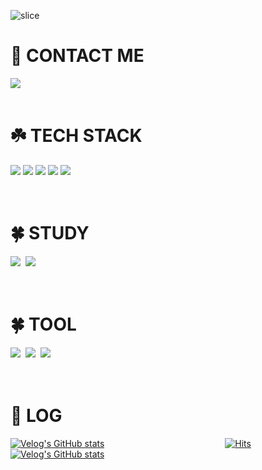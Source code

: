 ![slice](https://capsule-render.vercel.app/api?type=slice&color=0:2EAC3D,100:7DC1E1&height=300&text=import%20com.LING_LING👋&&fontSize=52&fontAlign=63&rotate=20&fontAlignY=36)

# 🌱 CONTACT ME
<a href="mailto:linglinging@kakao.com">
<img src="https://img.shields.io/badge/KakaoMail-FFE01B?style=flat&logo=gmail&logoColor=white&link=mailto:linglinging@kakao.com"/>
</a>
<br><br>

# ☘️ TECH STACK
<div align=left>
  <img src="https://img.shields.io/badge/Java-FFE01B?style=flat-square&logo=coffeescript&logoColor=white"/>
  <img src="https://img.shields.io/badge/Spring-11D057F?style=flat-square&logo=Spring&logoColor=white"/>
  <img src="https://img.shields.io/badge/MySQL-0099ff?style=flat-square&logo=mysql&logoColor=white"/>
  <img src="https://img.shields.io/badge/JavaScript-ffcc00?style=flat-square&logo=javascript&logoColor=white"/>
  <img src="https://img.shields.io/badge/HTML5-E34F26?style=flat-square&logo=html5&logoColor=white"/>
</div>
<br><br>

# 🍀 STUDY
<div align=left> 
  <img src="https://img.shields.io/badge/SpringSecurity-11D057?style=flat-square&logo=springsecurity&logoColor=white"/>&nbsp;
  <img src="https://img.shields.io/badge/AWS-ff9900?style=flat-square&logo=amazonaws&logoColor=white"/>&nbsp;
</div>
<br><br>

# 🍀 TOOL
<div align=left>
  <img src="https://img.shields.io/badge/Git-595959?style=flat-square&logo=git&logoColor=white"/>&nbsp;
  <img src="https://img.shields.io/badge/GitHub-4d4d4d?style=flat-square&logo=github&logoColor=white"/>&nbsp;
  <img src="https://img.shields.io/badge/Eclipse-5900b3?style=flat-square&logo=eclipseide&logoColor=white"/>&nbsp;
</div>
<br><br>

# 🌱 LOG
[![Velog's GitHub stats](https://velog-readme-stats.vercel.app/api/badge?name=lingling_23)](https://velog.io/@lingling_23)
&nbsp;&nbsp;&nbsp;&nbsp;&nbsp;&nbsp;&nbsp;&nbsp;&nbsp;&nbsp;&nbsp;&nbsp;&nbsp;&nbsp;&nbsp;&nbsp;&nbsp;&nbsp;&nbsp;&nbsp;&nbsp;&nbsp;&nbsp;
&nbsp;&nbsp;&nbsp;&nbsp;&nbsp;&nbsp;&nbsp;&nbsp;&nbsp;&nbsp;&nbsp;&nbsp;&nbsp;&nbsp;&nbsp;&nbsp;&nbsp;&nbsp;&nbsp;&nbsp;&nbsp;&nbsp;&nbsp;
[![Hits](https://hits.seeyoufarm.com/api/count/incr/badge.svg?url=https%3A%2F%2Fvelog.io%2F%40lingling_23&count_bg=%2379C83D&title_bg=%23555555&icon=&icon_color=%23E7E7E7&title=My+Velog&edge_flat=false)](https://hits.seeyoufarm.com) <br>
[![Velog's GitHub stats](https://velog-readme-stats.vercel.app/api?name=lingling_23)](https://velog.io/@lingling_23)
